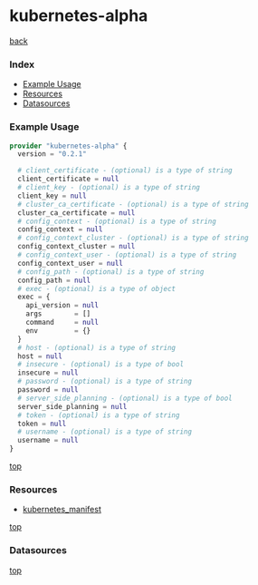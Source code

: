 # kubernetes-alpha

[back](../)

### Index

- [Example Usage](#example-usage)
- [Resources](#resources)
- [Datasources](#datasources)

### Example Usage

```terraform
provider "kubernetes-alpha" {
  version = "0.2.1"

  # client_certificate - (optional) is a type of string
  client_certificate = null
  # client_key - (optional) is a type of string
  client_key = null
  # cluster_ca_certificate - (optional) is a type of string
  cluster_ca_certificate = null
  # config_context - (optional) is a type of string
  config_context = null
  # config_context_cluster - (optional) is a type of string
  config_context_cluster = null
  # config_context_user - (optional) is a type of string
  config_context_user = null
  # config_path - (optional) is a type of string
  config_path = null
  # exec - (optional) is a type of object
  exec = {
    api_version = null
    args        = []
    command     = null
    env         = {}
  }
  # host - (optional) is a type of string
  host = null
  # insecure - (optional) is a type of bool
  insecure = null
  # password - (optional) is a type of string
  password = null
  # server_side_planning - (optional) is a type of bool
  server_side_planning = null
  # token - (optional) is a type of string
  token = null
  # username - (optional) is a type of string
  username = null
}
```

[top](#index)

### Resources


- [kubernetes_manifest](./r/kubernetes_manifest.md)


[top](#index)

### Datasources



[top](#index)